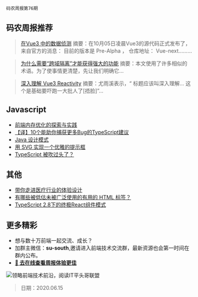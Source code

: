 `码农周报第76期`

## 码农周报推荐

> [在Vue3 中的数据侦测](https://www.javascriptc.com/4154.html)
> 摘要：在10月05日凌晨Vue3的源代码正式发布了，来自官方的消息： 目前的版本是 Pre-Alpha ， 仓库地址： Vue-next………


> [为什么需要“跨域隔离”才能获得强大的功能](https://www.javascriptc.com/4037.html)
> 摘要：本文使用了许多相似的术语。为了使事情更清楚，先让我们明确它…

> [深入理解 Vue3 Reactivity](https://zhuanlan.zhihu.com/p/146097763)
> 摘要：尤雨溪表示，“ 标题应该叫深入理解... 这个是基础要吓跑一大批人了[捂脸]”…



## Javascript


- [前端内存优化的探索与实践](https://mp.weixin.qq.com/s/xmb9gtECWvSRoFdz69BOGQ)
- [【译】10个能助你捕获更多Bug的TypeScript建议](https://www.javascriptc.com/3999.html)
- [Java 设计模式](https://www.javascriptc.com/books/design-pattern-java/)
- [用 SVG 实现一个优雅的提示框](https://mp.weixin.qq.com/s/jReoLQsNzW_rGUDbZfPtqA)
- [TypeScript 被吹过头了？](https://www.javascriptc.com/3846.html)


## 其他

- [带你走进医疗行业的体验设计](https://mp.weixin.qq.com/s/CjZhF_v4Bg5T5ZZl5aUpcQ)
- [有哪些被低估未被广泛使用的有用的 HTML 标签？](https://www.zhihu.com/question/396745068/answer/1262953923)
- [TypeScript 2.8下的终极React组件模式](https://www.javascriptc.com/2178.html)


## 更多精彩

- 想与数十万前端一起交流、成长？
- 加群主微信：**su-south**,邀请进入前端技术交流群，最新资源也会第一时间在群内公布。
- **[:lollipop: 去在线查看周报体验更佳](https://www.javascriptc.com/category/javascript-weekly)**

![领略前端技术前沿，阅读IT平头哥联盟](https://user-images.githubusercontent.com/18324563/70633966-608b2980-1c6c-11ea-8123-34f1fd13484e.png)

> 日期：2020.06.15
